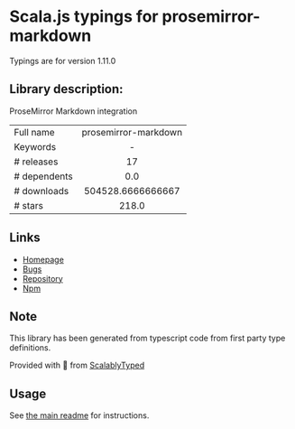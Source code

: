 
# Scala.js typings for prosemirror-markdown

Typings are for version 1.11.0

## Library description:
ProseMirror Markdown integration

|                    |                 |
| ------------------ | :-------------: |
| Full name          | prosemirror-markdown |
| Keywords           | - |
| # releases         | 17 |
| # dependents       | 0.0 |
| # downloads        | 504528.6666666667 |
| # stars            | 218.0 |

## Links
- [Homepage](https://github.com/prosemirror/prosemirror-markdown#readme)
- [Bugs](https://github.com/prosemirror/prosemirror-markdown/issues)
- [Repository](https://github.com/prosemirror/prosemirror-markdown)
- [Npm](https://www.npmjs.com/package/prosemirror-markdown)
    


## Note
This library has been generated from typescript code from first party type definitions.

Provided with :purple_heart: from [ScalablyTyped](https://github.com/oyvindberg/ScalablyTyped)

## Usage
See [the main readme](../../readme.md) for instructions.



